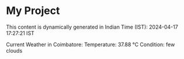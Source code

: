 # My Project

This content is dynamically generated in Indian Time (IST): 2024-04-17 17:27:21 IST


Current Weather in Coimbatore:
Temperature: 37.88 °C
Condition: few clouds
